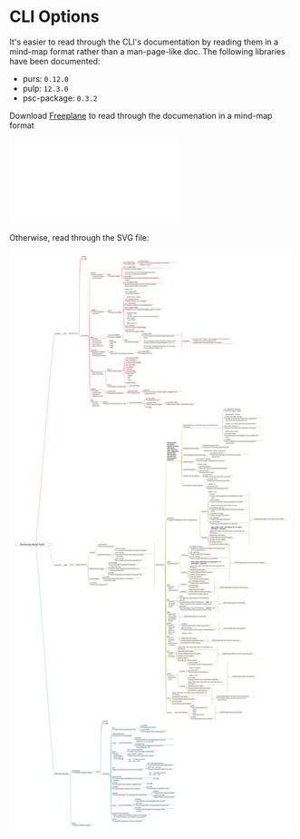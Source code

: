 # CLI Options

It's easier to read through the CLI's documentation by reading them in a mind-map format rather than a man-page-like doc. The following libraries have been documented:
- purs: `0.12.0`
- pulp: `12.3.0`
- psc-package: `0.3.2`

Download [Freeplane](https://www.freeplane.org/) to read through the documenation in a mind-map format

![build-tools](./Purescript-Build-Tools.mm)

Otherwise, read through the SVG file:

![build-tools-cli-options](./Build-Tools-CLI-Options.svg)
